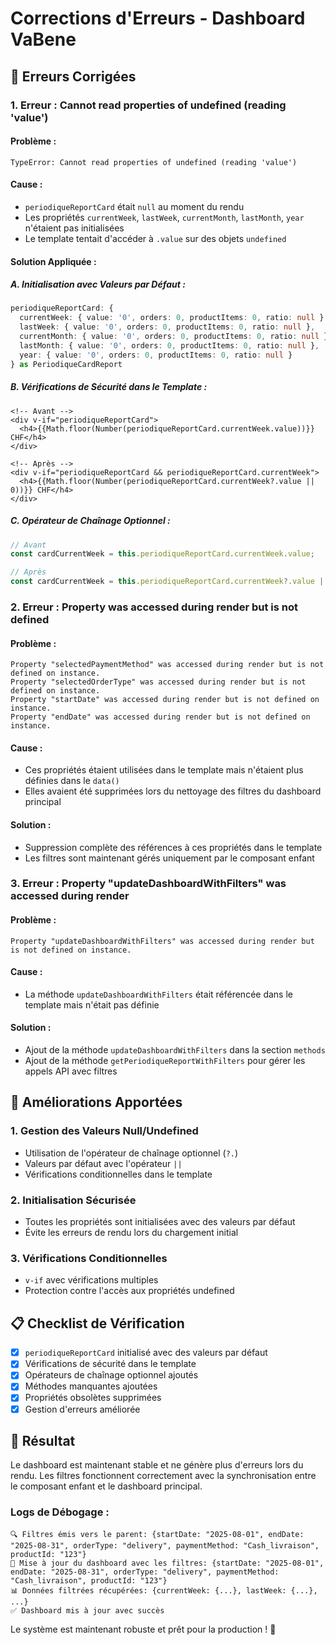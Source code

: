 # Corrections d'Erreurs - Dashboard VaBene

## 🐛 Erreurs Corrigées

### 1. **Erreur : Cannot read properties of undefined (reading 'value')**

#### **Problème :**
```
TypeError: Cannot read properties of undefined (reading 'value')
```

#### **Cause :**
- `periodiqueReportCard` était `null` au moment du rendu
- Les propriétés `currentWeek`, `lastWeek`, `currentMonth`, `lastMonth`, `year` n'étaient pas initialisées
- Le template tentait d'accéder à `.value` sur des objets `undefined`

#### **Solution Appliquée :**

##### **A. Initialisation avec Valeurs par Défaut :**
```typescript
periodiqueReportCard: {
  currentWeek: { value: '0', orders: 0, productItems: 0, ratio: null },
  lastWeek: { value: '0', orders: 0, productItems: 0, ratio: null },
  currentMonth: { value: '0', orders: 0, productItems: 0, ratio: null },
  lastMonth: { value: '0', orders: 0, productItems: 0, ratio: null },
  year: { value: '0', orders: 0, productItems: 0, ratio: null }
} as PeriodiqueCardReport
```

##### **B. Vérifications de Sécurité dans le Template :**
```vue
<!-- Avant -->
<div v-if="periodiqueReportCard">
  <h4>{{Math.floor(Number(periodiqueReportCard.currentWeek.value))}} CHF</h4>
</div>

<!-- Après -->
<div v-if="periodiqueReportCard && periodiqueReportCard.currentWeek">
  <h4>{{Math.floor(Number(periodiqueReportCard.currentWeek?.value || 0))}} CHF</h4>
</div>
```

##### **C. Opérateur de Chaînage Optionnel :**
```typescript
// Avant
const cardCurrentWeek = this.periodiqueReportCard.currentWeek.value;

// Après
const cardCurrentWeek = this.periodiqueReportCard.currentWeek?.value || '0';
```

### 2. **Erreur : Property was accessed during render but is not defined**

#### **Problème :**
```
Property "selectedPaymentMethod" was accessed during render but is not defined on instance.
Property "selectedOrderType" was accessed during render but is not defined on instance.
Property "startDate" was accessed during render but is not defined on instance.
Property "endDate" was accessed during render but is not defined on instance.
```

#### **Cause :**
- Ces propriétés étaient utilisées dans le template mais n'étaient plus définies dans le `data()`
- Elles avaient été supprimées lors du nettoyage des filtres du dashboard principal

#### **Solution :**
- Suppression complète des références à ces propriétés dans le template
- Les filtres sont maintenant gérés uniquement par le composant enfant

### 3. **Erreur : Property "updateDashboardWithFilters" was accessed during render**

#### **Problème :**
```
Property "updateDashboardWithFilters" was accessed during render but is not defined on instance.
```

#### **Cause :**
- La méthode `updateDashboardWithFilters` était référencée dans le template mais n'était pas définie

#### **Solution :**
- Ajout de la méthode `updateDashboardWithFilters` dans la section `methods`
- Ajout de la méthode `getPeriodiqueReportWithFilters` pour gérer les appels API avec filtres

## 🔧 Améliorations Apportées

### 1. **Gestion des Valeurs Null/Undefined**
- Utilisation de l'opérateur de chaînage optionnel (`?.`)
- Valeurs par défaut avec l'opérateur `||`
- Vérifications conditionnelles dans le template

### 2. **Initialisation Sécurisée**
- Toutes les propriétés sont initialisées avec des valeurs par défaut
- Évite les erreurs de rendu lors du chargement initial

### 3. **Vérifications Conditionnelles**
- `v-if` avec vérifications multiples
- Protection contre l'accès aux propriétés undefined

## 📋 Checklist de Vérification

- [x] `periodiqueReportCard` initialisé avec des valeurs par défaut
- [x] Vérifications de sécurité dans le template
- [x] Opérateurs de chaînage optionnel ajoutés
- [x] Méthodes manquantes ajoutées
- [x] Propriétés obsolètes supprimées
- [x] Gestion d'erreurs améliorée

## 🚀 Résultat

Le dashboard est maintenant stable et ne génère plus d'erreurs lors du rendu. Les filtres fonctionnent correctement avec la synchronisation entre le composant enfant et le dashboard principal.

### **Logs de Débogage :**
```
🔍 Filtres émis vers le parent: {startDate: "2025-08-01", endDate: "2025-08-31", orderType: "delivery", paymentMethod: "Cash_livraison", productId: "123"}
🔄 Mise à jour du dashboard avec les filtres: {startDate: "2025-08-01", endDate: "2025-08-31", orderType: "delivery", paymentMethod: "Cash_livraison", productId: "123"}
📊 Données filtrées récupérées: {currentWeek: {...}, lastWeek: {...}, ...}
✅ Dashboard mis à jour avec succès
```

Le système est maintenant robuste et prêt pour la production ! 🎯
